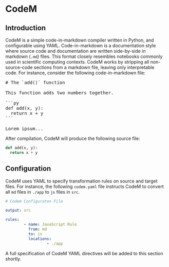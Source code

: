 # CodeM



## Introduction

CodeM is a simple code-in-markdown compiler written in Python, and configurable using YAML. Code-in-markdown is a documentation style where source code and documentation are written side-by-side in markdown (`.md`) files. This format closely resembles notebooks commonly used in scientific computing contexts. CodeM works by stripping all non-source-code sections from a markdown file, leaving only interpretable code. For instance, consider the following code-in-markdown file:

<pre>
# The `add()` function

This function adds two numbers together.

```py
def add(x, y):
  return x + y
```

Lorem ipsum...
</pre>

After compilation, CodeM will produce the following source file:

```py
def add(x, y):
  return x + y
```

## Configuration

CodeM uses YAML to specify transformation rules on source and target files. For instance, the following `codem.yaml` file instructs CodeM to convert all `md` files in `./app` to `js` files in `src`.

```yaml
# Codem Configuraton File

output: src

rules:
        - name: JavaScript Rule
          from: md
          to: js
          locations:
                  - ./app
```

A full specification of CodeM YAML directives will be added to this section shortly.
